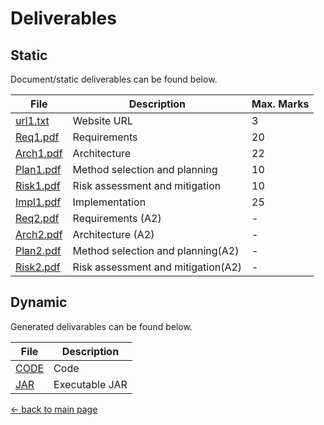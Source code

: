 # Deliverables

## Static

Document/static deliverables can be found below.

| File                                 | Description                       | Max. Marks |
|--------------------------------------|-----------------------------------|------------|
| [url1.txt](/deliverables/url1.txt)   | Website URL                       | 3          |
| [Req1.pdf](/deliverables/Req1.pdf)   | Requirements                      | 20         |
| [Arch1.pdf](/deliverables/Arch1.pdf) | Architecture                      | 22         |
| [Plan1.pdf](/deliverables/Plan1.pdf) | Method selection and planning     | 10         |
| [Risk1.pdf](/deliverables/Risk1.pdf) | Risk assessment and mitigation    | 10         |
| [Impl1.pdf](/deliverables/Impl1.pdf) | Implementation                    | 25         |
| [Req2.pdf](/deliverables/Req2.pdf)   | Requirements (A2)                 | -          |
| [Arch2.pdf](/deliverables/Arch2.pdf) | Architecture (A2)                 | -          |
| [Plan2.pdf](/deliverables/Plan2.pdf) | Method selection and planning(A2) | -          |
| [Risk2.pdf](/deliverables/Risk2.pdf) | Risk assessment and mitigation(A2)| -          |

## Dynamic

Generated delivarables can be found below.

| File     | Description    |
|----------|----------------|
| [CODE](/deliverables/PiazzaPanic1.zip) | Code           |
| [JAR](/deliverables/PiazzaPanic1.jar)  | Executable JAR |

[← back to main page](/README.md)

